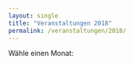 ```yaml
---
layout: single
title: "Veranstaltungen 2018"
permalink: /veranstaltungen/2018/
---
```


Wähle einen Monat:
